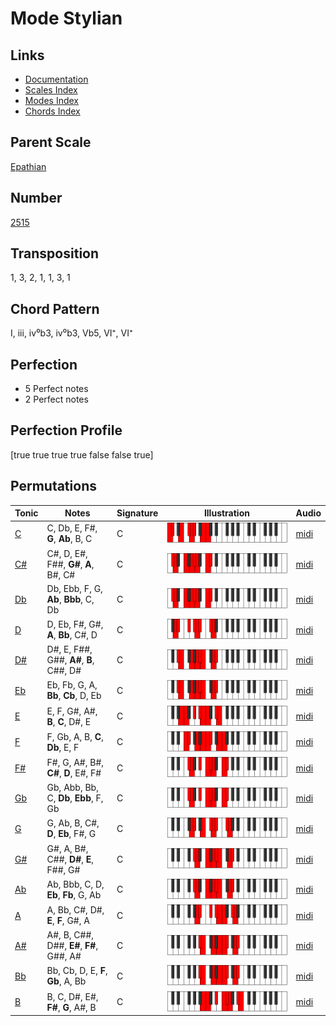 # Mode Stylian

## Links

- [Documentation](README.md)
- [Scales Index](Scales.md)
- [Modes Index](Modes.md)
- [Chords Index](Chords.md)

## Parent Scale

[Epathian](ScaleEpathian.md)

## Number

[2515](https://ianring.com/musictheory/scales/2515)

## Transposition

1, 3, 2, 1, 1, 3, 1

## Chord Pattern

I, iii, iv⁰b3, iv⁰b3, Vb5, VI⁺, VI⁺

## Perfection

- 5 Perfect notes
- 2 Perfect notes

## Perfection Profile

[true true true true false false true]

## Permutations

| Tonic | Notes | Signature | Illustration | Audio |
|-------|-------|-----------|--------------|-------|
| [C](ModeCNaturalStylian.md) | C, Db, E, F#, **G**, **Ab**, B, C | C | ![CNaturalStylian](ModeCNaturalStylian.png) | [midi](https://github.com/edipermadi/music/blob/main/docs/ModeCNaturalStylian.mid?raw=true) |
| [C#](ModeCSharpStylian.md) | C#, D, E#, F##, **G#**, **A**, B#, C# | C | ![CSharpStylian](ModeCSharpStylian.png) | [midi](https://github.com/edipermadi/music/blob/main/docs/ModeCSharpStylian.mid?raw=true) |
| [Db](ModeDFlatStylian.md) | Db, Ebb, F, G, **Ab**, **Bbb**, C, Db | C | ![DFlatStylian](ModeDFlatStylian.png) | [midi](https://github.com/edipermadi/music/blob/main/docs/ModeDFlatStylian.mid?raw=true) |
| [D](ModeDNaturalStylian.md) | D, Eb, F#, G#, **A**, **Bb**, C#, D | C | ![DNaturalStylian](ModeDNaturalStylian.png) | [midi](https://github.com/edipermadi/music/blob/main/docs/ModeDNaturalStylian.mid?raw=true) |
| [D#](ModeDSharpStylian.md) | D#, E, F##, G##, **A#**, **B**, C##, D# | C | ![DSharpStylian](ModeDSharpStylian.png) | [midi](https://github.com/edipermadi/music/blob/main/docs/ModeDSharpStylian.mid?raw=true) |
| [Eb](ModeEFlatStylian.md) | Eb, Fb, G, A, **Bb**, **Cb**, D, Eb | C | ![EFlatStylian](ModeEFlatStylian.png) | [midi](https://github.com/edipermadi/music/blob/main/docs/ModeEFlatStylian.mid?raw=true) |
| [E](ModeENaturalStylian.md) | E, F, G#, A#, **B**, **C**, D#, E | C | ![ENaturalStylian](ModeENaturalStylian.png) | [midi](https://github.com/edipermadi/music/blob/main/docs/ModeENaturalStylian.mid?raw=true) |
| [F](ModeFNaturalStylian.md) | F, Gb, A, B, **C**, **Db**, E, F | C | ![FNaturalStylian](ModeFNaturalStylian.png) | [midi](https://github.com/edipermadi/music/blob/main/docs/ModeFNaturalStylian.mid?raw=true) |
| [F#](ModeFSharpStylian.md) | F#, G, A#, B#, **C#**, **D**, E#, F# | C | ![FSharpStylian](ModeFSharpStylian.png) | [midi](https://github.com/edipermadi/music/blob/main/docs/ModeFSharpStylian.mid?raw=true) |
| [Gb](ModeGFlatStylian.md) | Gb, Abb, Bb, C, **Db**, **Ebb**, F, Gb | C | ![GFlatStylian](ModeGFlatStylian.png) | [midi](https://github.com/edipermadi/music/blob/main/docs/ModeGFlatStylian.mid?raw=true) |
| [G](ModeGNaturalStylian.md) | G, Ab, B, C#, **D**, **Eb**, F#, G | C | ![GNaturalStylian](ModeGNaturalStylian.png) | [midi](https://github.com/edipermadi/music/blob/main/docs/ModeGNaturalStylian.mid?raw=true) |
| [G#](ModeGSharpStylian.md) | G#, A, B#, C##, **D#**, **E**, F##, G# | C | ![GSharpStylian](ModeGSharpStylian.png) | [midi](https://github.com/edipermadi/music/blob/main/docs/ModeGSharpStylian.mid?raw=true) |
| [Ab](ModeAFlatStylian.md) | Ab, Bbb, C, D, **Eb**, **Fb**, G, Ab | C | ![AFlatStylian](ModeAFlatStylian.png) | [midi](https://github.com/edipermadi/music/blob/main/docs/ModeAFlatStylian.mid?raw=true) |
| [A](ModeANaturalStylian.md) | A, Bb, C#, D#, **E**, **F**, G#, A | C | ![ANaturalStylian](ModeANaturalStylian.png) | [midi](https://github.com/edipermadi/music/blob/main/docs/ModeANaturalStylian.mid?raw=true) |
| [A#](ModeASharpStylian.md) | A#, B, C##, D##, **E#**, **F#**, G##, A# | C | ![ASharpStylian](ModeASharpStylian.png) | [midi](https://github.com/edipermadi/music/blob/main/docs/ModeASharpStylian.mid?raw=true) |
| [Bb](ModeBFlatStylian.md) | Bb, Cb, D, E, **F**, **Gb**, A, Bb | C | ![BFlatStylian](ModeBFlatStylian.png) | [midi](https://github.com/edipermadi/music/blob/main/docs/ModeBFlatStylian.mid?raw=true) |
| [B](ModeBNaturalStylian.md) | B, C, D#, E#, **F#**, **G**, A#, B | C | ![BNaturalStylian](ModeBNaturalStylian.png) | [midi](https://github.com/edipermadi/music/blob/main/docs/ModeBNaturalStylian.mid?raw=true) |
